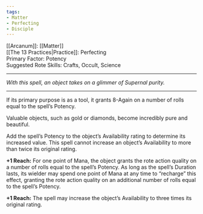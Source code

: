 ```yaml
---
tags:
- Matter
- Perfecting
- Disciple
---
```


[[Arcanum]]: [[Matter]]\
[[The 13 Practices|Practice]]: Perfecting\
Primary Factor: Potency\
Suggested Rote Skills: Crafts, Occult, Science

---

_With this spell, an object takes on a glimmer of Supernal purity._

---

If its primary purpose is as a tool, it grants 8-Again on a number of rolls equal to the spell’s Potency.

Valuable objects, such as gold or diamonds, become incredibly pure and beautiful.

Add the spell’s Potency to the object’s Availability rating to determine its increased value. This spell cannot increase an object’s Availability to more than twice its original rating.

**+1 Reach:** For one point of Mana, the object grants the rote action quality on a number of rolls equal to the spell’s Potency. As long as the spell’s Duration lasts, its wielder may spend one point of Mana at any time to “recharge” this effect, granting the rote action quality on an additional number of rolls equal to the spell’s Potency.

**+1 Reach:** The spell may increase the object’s Availability to three times its original rating.